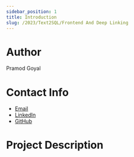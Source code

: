 ```yaml
---
sidebar_position: 1
title: Introduction
slug: /2023/Text2SQL/Frontend And Deep Linking
---
```



# Author
Pramod Goyal

# Contact Info
- [Email](mailto:goyalpramod1729@gmail.com)
- [LinkedIn](https://www.linkedin.com/in/goyalpramod/)
- [GitHub](https://github.com/goyalpramod)

# Project Description

